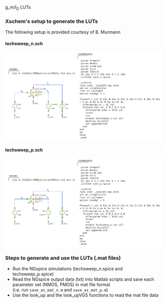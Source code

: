 g_${m}$/I${_D}$ LUTs

### Xschem's setup to generate the LUTs

The following setup is provided courtesy of B. Murmann

#### techsweep_n.sch

<p align="center">
   <img src="./img/techsweep_n.png" width="800" />
</p>

#### techsweep_p.sch
<p align="center">
   <img src="./img/techsweep_p.png" width="800" />
</p>

### Steps to generate and use the LUTs (.mat files)
- Run the NGspice simulations (techsweep_n.spice and techsweep_p.spice)
- Read the NGspice output data (txt) into Matlab scripts and save each parameter set (NMOS, PMOS) in mat file format<br>
  (i.e. run `save_as_mat_n.m` and `save_as_mat_p.m`) 
- Use the look_up and the look_upVGS functions to read the mat file data
